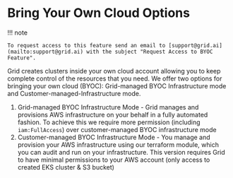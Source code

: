 # Bring Your Own Cloud Options

!!! note

    To request access to this feature send an email to [support@grid.ai](mailto:support@grid.ai) with the subject "Request Access to BYOC Feature".
    
Grid creates clusters inside your own cloud account allowing you to keep complete control of the resources that you need. We offer two options for bringing your own cloud (BYOC): Grid-managed BYOC Infrastructure mode and Customer-managed-Infrastructure mode.
1. Grid-managed BYOC Infrastructure Mode - Grid manages and provisions AWS infrastructure on your behalf in a fully automated fashion. To achieve this we require more permission (including `iam:FullAccess`) over customer-managed BYOC infrastructure mode
2. Customer-managed BYOC Infrastructure Mode - You manage and provision your AWS infrastructure using our terraform module, which you can audit and run on your infrastructure. This version requires Grid to have minimal permissions to your AWS account (only access to created EKS cluster & S3 bucket) 

